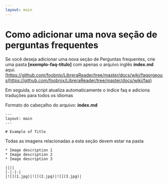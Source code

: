 ```yaml
---
layout: main
---
```


# Como adicionar uma nova seção de perguntas frequentes

Se você deseja adicionar uma nova seção de Perguntas frequentes, crie uma pasta **[exemplo-faq-título]** com apenas o arquivo inglês **index.md** aqui.
[https://github.com/foobnix/LibreraReader/tree/master/docs/wiki/faqorgeous(https://github.com/foobnix/LibreraReader/tree/master/docs/wiki/faq)

Em seguida, o script atualiza automaticamente o índice faq e adiciona traduções para todos os idiomas

Formato do cabeçalho do arquivo: **index.md**

```
---
layout: main
---

# Example of Title
```

Todas as imagens relacionadas a esta seção devem estar na pasta

```
* Image description 1
* Image description 2
* Image description 3

||||
|-|-|-|
|![](1.jpg)|![](2.jpg)|![](3.jpg)|
```
